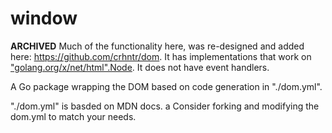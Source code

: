 # window

**ARCHIVED** Much of the functionality here, was re-designed and added here: https://github.com/crhntr/dom. It has implementations that work on ["golang.org/x/net/html".Node](https://pkg.go.dev/golang.org/x/net/html). It does not have event handlers.

A Go package wrapping the DOM based on code generation in "./dom.yml".

"./dom.yml" is basded on MDN docs.
a
Consider forking and modifying the dom.yml to match your needs.
